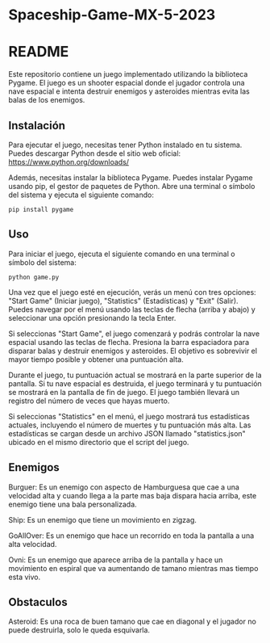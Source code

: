 # Spaceship-Game-MX-5-2023
<!DOCTYPE html>
<html>
<head>
    <meta charset="UTF-8">
</head>
<body>
    <h1>README</h1>

<p>Este repositorio contiene un juego implementado utilizando la biblioteca Pygame. El juego es un shooter espacial donde el jugador controla una nave espacial e intenta destruir enemigos y asteroides mientras evita las balas de los enemigos.</p>

<h2>Instalación</h2>

<p>Para ejecutar el juego, necesitas tener Python instalado en tu sistema. Puedes descargar Python desde el sitio web oficial: <a href="https://www.python.org/downloads/">https://www.python.org/downloads/</a></p>

<p>Además, necesitas instalar la biblioteca Pygame. Puedes instalar Pygame usando pip, el gestor de paquetes de Python. Abre una terminal o símbolo del sistema y ejecuta el siguiente comando:</p>

<pre><code>pip install pygame</code></pre>

<h2>Uso</h2>

<p>Para iniciar el juego, ejecuta el siguiente comando en una terminal o símbolo del sistema:</p>

<pre><code>python game.py</code></pre>

<p>Una vez que el juego esté en ejecución, verás un menú con tres opciones: "Start Game" (Iniciar juego), "Statistics" (Estadísticas) y "Exit" (Salir). Puedes navegar por el menú usando las teclas de flecha (arriba y abajo) y seleccionar una opción presionando la tecla Enter.</p>

<p>Si seleccionas "Start Game", el juego comenzará y podrás controlar la nave espacial usando las teclas de flecha. Presiona la barra espaciadora para disparar balas y destruir enemigos y asteroides. El objetivo es sobrevivir el mayor tiempo posible y obtener una puntuación alta.</p>

<p>Durante el juego, tu puntuación actual se mostrará en la parte superior de la pantalla. Si tu nave espacial es destruida, el juego terminará y tu puntuación se mostrará en la pantalla de fin de juego. El juego también llevará un registro del número de veces que hayas muerto.</p>

<p>Si seleccionas "Statistics" en el menú, el juego mostrará tus estadísticas actuales, incluyendo el número de muertes y tu puntuación más alta. Las estadísticas se cargan desde un archivo JSON llamado "statistics.json" ubicado en el mismo directorio que el script del juego.</p>

<h2>Enemigos</h2>

<p>Burguer: Es un enemigo con aspecto de Hamburguesa que cae a una velocidad alta y cuando llega a la parte mas baja dispara hacia arriba, este enemigo tiene una bala personalizada.</p>
<p>Ship: Es un enemigo que tiene un movimiento en zigzag.</p>
<p>GoAllOver: Es un enemigo que hace un recorrido en toda la pantalla a una alta velocidad.</p>
<p>Ovni: Es un enemigo que aparece arriba de la pantalla y hace un movimiento en espiral que va aumentando de tamano mientras mas tiempo esta vivo.</p>

<h2>Obstaculos</h2>

<p>Asteroid: Es una roca de buen tamano que cae en diagonal y el jugador no puede destruirla, solo le queda esquivarla.</p>

</body>
</html>
